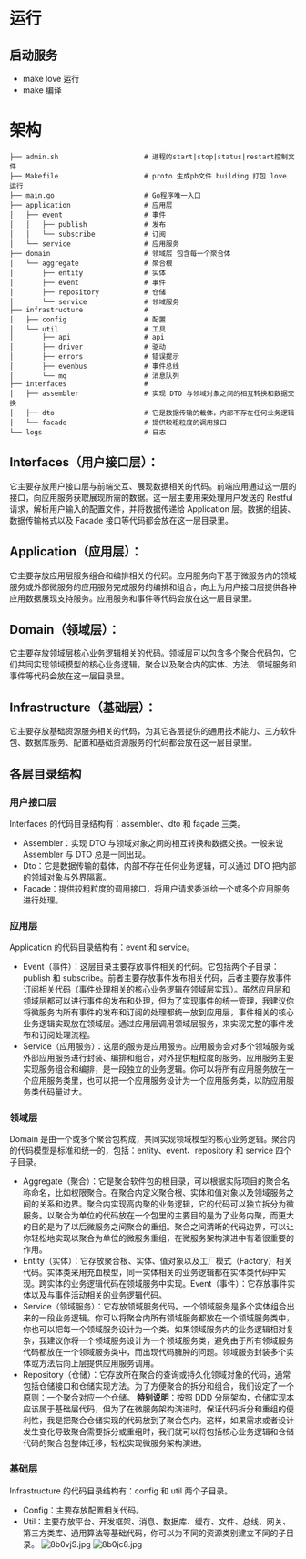# 运行
## 启动服务
* make love 运行
* make  编译

# 架构
```
├── admin.sh                     # 进程的start|stop|status|restart控制文件
├── Makefile                     # proto 生成pb文件 building 打包 love 运行
├── main.go                      # Go程序唯一入口
├── application                  # 应用层
│   ├── event                    # 事件
│   │   ├── publish              # 发布
│   │   └── subscribe            # 订阅
│   └── service                  # 应用服务
├── domain                       # 领域层 包含每一个聚合体
│   └── aggregate                # 聚合根
│       ├── entity               # 实体
│       ├── event                # 事件
│       ├── repository           # 仓储
│       └── service              # 领域服务
├── infrastructure               #  
│   ├── config                   # 配置
│   └── util                     # 工具
│       ├── api                  # api
│       ├── driver               # 驱动
│       ├── errors               # 错误提示
│       ├── evenbus              # 事件总线
│       └── mq                   # 消息队列
├── interfaces                   #
│   ├── assembler                # 实现 DTO 与领域对象之间的相互转换和数据交换
│   ├── dto                      # 它是数据传输的载体，内部不存在任何业务逻辑
│   └── facade                   # 提供较粗粒度的调用接口
└── logs                         # 日志
```  

## Interfaces（用户接口层）：
它主要存放用户接口层与前端交互、展现数据相关的代码。前端应用通过这一层的接口，向应用服务获取展现所需的数据。这一层主要用来处理用户发送的 Restful 请求，解析用户输入的配置文件，并将数据传递给 Application 层。数据的组装、数据传输格式以及 Facade 接口等代码都会放在这一层目录里。
## Application（应用层）：
它主要存放应用层服务组合和编排相关的代码。应用服务向下基于微服务内的领域服务或外部微服务的应用服务完成服务的编排和组合，向上为用户接口层提供各种应用数据展现支持服务。应用服务和事件等代码会放在这一层目录里。
## Domain（领域层）：
它主要存放领域层核心业务逻辑相关的代码。领域层可以包含多个聚合代码包，它们共同实现领域模型的核心业务逻辑。聚合以及聚合内的实体、方法、领域服务和事件等代码会放在这一层目录里。
## Infrastructure（基础层）：
它主要存放基础资源服务相关的代码，为其它各层提供的通用技术能力、三方软件包、数据库服务、配置和基础资源服务的代码都会放在这一层目录里。
## 各层目录结构
### 用户接口层
Interfaces 的代码目录结构有：assembler、dto 和 façade 三类。
* Assembler：实现 DTO 与领域对象之间的相互转换和数据交换。一般来说 Assembler 与 DTO 总是一同出现。
* Dto：它是数据传输的载体，内部不存在任何业务逻辑，可以通过 DTO 把内部的领域对象与外界隔离。
* Facade：提供较粗粒度的调用接口，将用户请求委派给一个或多个应用服务进行处理。

### 应用层
Application 的代码目录结构有：event 和 service。
* Event（事件）：这层目录主要存放事件相关的代码。它包括两个子目录：publish 和 subscribe。前者主要存放事件发布相关代码，后者主要存放事件订阅相关代码（事件处理相关的核心业务逻辑在领域层实现）。虽然应用层和领域层都可以进行事件的发布和处理，但为了实现事件的统一管理，我建议你将微服务内所有事件的发布和订阅的处理都统一放到应用层，事件相关的核心业务逻辑实现放在领域层。通过应用层调用领域层服务，来实现完整的事件发布和订阅处理流程。
* Service（应用服务）：这层的服务是应用服务。应用服务会对多个领域服务或外部应用服务进行封装、编排和组合，对外提供粗粒度的服务。应用服务主要实现服务组合和编排，是一段独立的业务逻辑。你可以将所有应用服务放在一个应用服务类里，也可以把一个应用服务设计为一个应用服务类，以防应用服务类代码量过大。

### 领域层
Domain 是由一个或多个聚合包构成，共同实现领域模型的核心业务逻辑。聚合内的代码模型是标准和统一的，包括：entity、event、repository 和 service 四个子目录。
* Aggregate（聚合）：它是聚合软件包的根目录，可以根据实际项目的聚合名称命名，比如权限聚合。在聚合内定义聚合根、实体和值对象以及领域服务之间的关系和边界。聚合内实现高内聚的业务逻辑，它的代码可以独立拆分为微服务。以聚合为单位的代码放在一个包里的主要目的是为了业务内聚，而更大的目的是为了以后微服务之间聚合的重组。聚合之间清晰的代码边界，可以让你轻松地实现以聚合为单位的微服务重组，在微服务架构演进中有着很重要的作用。
* Entity（实体）：它存放聚合根、实体、值对象以及工厂模式（Factory）相关代码。实体类采用充血模型，同一实体相关的业务逻辑都在实体类代码中实现。跨实体的业务逻辑代码在领域服务中实现。Event（事件）：它存放事件实体以及与事件活动相关的业务逻辑代码。
* Service（领域服务）：它存放领域服务代码。一个领域服务是多个实体组合出来的一段业务逻辑。你可以将聚合内所有领域服务都放在一个领域服务类中，你也可以把每一个领域服务设计为一个类。如果领域服务内的业务逻辑相对复杂，我建议你将一个领域服务设计为一个领域服务类，避免由于所有领域服务代码都放在一个领域服务类中，而出现代码臃肿的问题。领域服务封装多个实体或方法后向上层提供应用服务调用。
* Repository（仓储）：它存放所在聚合的查询或持久化领域对象的代码，通常包括仓储接口和仓储实现方法。为了方便聚合的拆分和组合，我们设定了一个原则：一个聚合对应一个仓储。
**特别说明**：按照 DDD 分层架构，仓储实现本应该属于基础层代码，但为了在微服务架构演进时，保证代码拆分和重组的便利性，我是把聚合仓储实现的代码放到了聚合包内。这样，如果需求或者设计发生变化导致聚合需要拆分或重组时，我们就可以将包括核心业务逻辑和仓储代码的聚合包整体迁移，轻松实现微服务架构演进。

### 基础层
Infrastructure 的代码目录结构有：config 和 util 两个子目录。
* Config：主要存放配置相关代码。
* Util：主要存放平台、开发框架、消息、数据库、缓存、文件、总线、网关、第三方类库、通用算法等基础代码，你可以为不同的资源类别建立不同的子目录。
![8b0vjS.jpg](https://s1.ax1x.com/2020/03/24/8b0vjS.jpg)
![8b0jc8.jpg](https://s1.ax1x.com/2020/03/24/8b0jc8.jpg)